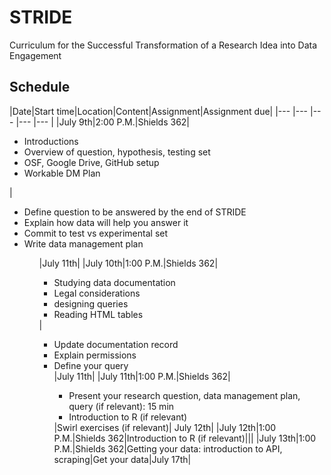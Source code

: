 # STRIDE
Curriculum for the Successful Transformation of a Research Idea into Data Engagement

## Schedule

|Date|Start time|Location|Content|Assignment|Assignment due|
|--- |---       |---    |---       |---           |
|July 9th|2:00 P.M.|Shields 362| <ul><li>Introductions</li> <li>Overview of question, hypothesis, testing set</li> <li>OSF, Google Drive, GitHub setup</li> <li>Workable DM Plan</li></ul>| <ul><li>Define question to be answered by the end of STRIDE</li><li>Explain how data will help you answer it</li><li>Commit to test vs experimental set</li><li>Write data management plan</li><ul>|July 11th|
|July 10th|1:00 P.M.|Shields 362|<ul><li>Studying data documentation</li><li>Legal considerations</li><li>designing queries</li><li>Reading HTML tables</li></ul>|<ul><li>Update documentation record</li><li>Explain permissions</li><li>Define your query</li>|July 11th|
  |July 11th|1:00 P.M.|Shields 362|<ul><li>Present your research question, data management plan, query (if relevant): 15 min</li><li>Introduction to R (if relevant)</li></ul>|Swirl exercises (if relevant)| July 12th|
  |July 12th|1:00 P.M.|Shields 362|Introduction to R (if relevant)|||
   |July 13th|1:00 P.M.|Shields 362|Getting your data: introduction to API, scraping|Get your data|July 17th|
